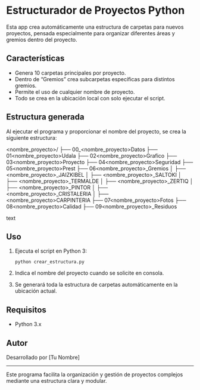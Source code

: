 # Estructurador de Proyectos Python

Esta app crea automáticamente una estructura de carpetas para nuevos proyectos, pensada especialmente para organizar diferentes áreas y gremios dentro del proyecto.

## Características

- Genera 10 carpetas principales por proyecto.
- Dentro de “Gremios” crea subcarpetas específicas para distintos gremios.
- Permite el uso de cualquier nombre de proyecto.
- Todo se crea en la ubicación local con solo ejecutar el script.

## Estructura generada

Al ejecutar el programa y proporcionar el nombre del proyecto, se crea la siguiente estructura:

<nombre_proyecto>/
├── 00_<nombre_proyecto>Datos
├── 01<nombre_proyecto>Udala
├── 02<nombre_proyecto>Grafico
├── 03<nombre_proyecto>Proyecto
├── 04<nombre_proyecto>Seguridad
├── 05<nombre_proyecto>Prest
├── 06<nombre_proyecto>_Gremios
│ ├── <nombre_proyecto>_JAIZKIBEL
│ ├── <nombre_proyecto>_SALTOKI
│ ├── <nombre_proyecto>_TERMALDE
│ ├── <nombre_proyecto>_ZERTIQ
│ ├── <nombre_proyecto>_PINTOR
│ ├── <nombre_proyecto>_CRISTALERIA
│ ├── <nombre_proyecto>CARPINTERIA
├── 07<nombre_proyecto>Fotos
├── 08<nombre_proyecto>Calidad
├── 09<nombre_proyecto>_Residuos

text

## Uso

1. Ejecuta el script en Python 3:

    ```
    python crear_estructura.py
    ```

2. Indica el nombre del proyecto cuando se solicite en consola.

3. Se generará toda la estructura de carpetas automáticamente en la ubicación actual.

## Requisitos

- Python 3.x

## Autor

Desarrollado por [Tu Nombre]

---

Este programa facilita la organización y gestión de proyectos complejos mediante una estructura clara y modular.